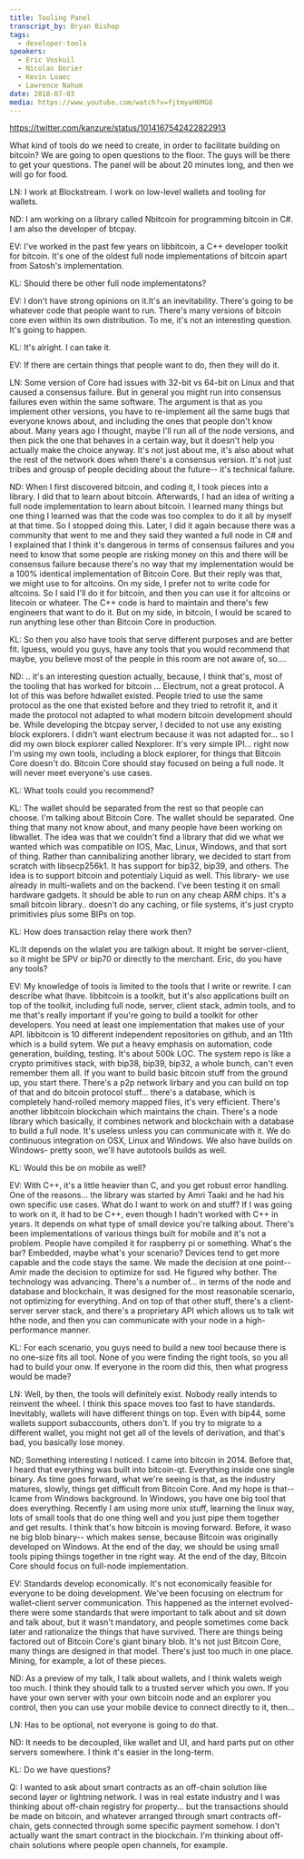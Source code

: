 ```yaml
---
title: Tooling Panel
transcript_by: Bryan Bishop
tags:
  - developer-tools
speakers:
  - Eric Voskuil
  - Nicolas Dorier
  - Kevin Loaec
  - Lawrence Nahum
date: 2018-07-03
media: https://www.youtube.com/watch?v=fjtmyaH6MG8
---
```

<https://twitter.com/kanzure/status/1014167542422822913>

What kind of tools do we need to create, in order to facilitate building on bitcoin? We are going to open questions to the floor. The guys will be there to get your questions. The panel will be about 20 minutes long, and then we will go for food.

LN: I work at Blockstream. I work on low-level wallets and tooling for wallets.

ND: I am working on a library called Nbitcoin for programming bitcoin in C#. I am also the developer of btcpay.

EV: I've worked in the past few years on libbitcoin, a C++ developer toolkit for bitcoin. It's one of the oldest full node implementations of bitcoin apart from Satosh's implementation.

KL: Should there be other full node implementatons?

EV: I don't have strong opinions on it.It's an inevitability. There's going to be whatever code that people want to run. There's many versions of bitcoin core even within its own distribution. To me, it's not an interesting question. It's going to happen.

KL: It's alright. I can take it.

EV: If there are certain things that people want to do, then they will do it.

LN: Some version of Core had issues with 32-bit vs 64-bit on Linux and that caused a consensus failure. But in general you might run into consensus failures even within the same software. The argument is that as you implement other versions, you have to re-implement all the same bugs that everyone knows about, and including the ones that people don't know about. Many years ago I thought, maybe I'll run all of the node versions, and then pick the one that behaves in a certain way, but it doesn't help you actually make the choice anyway. It's not just about me, it's also about what the rest of the network does when there's a consensus version. It's not just tribes and grousp of people deciding about the future-- it's technical failure.

ND: When I first discovered bitcoin, and coding it, I took pieces into a library. I did that to learn about bitcoin. Afterwards, I had an idea of writing a full node implementation to learn about bitcoin. I learned many things but one thing I learned was that the code was too complex to do it all by myself at that time. So I stopped doing this. Later, I did it again because there was a community that went to me and they said they wanted a full node in C# and I explained that I think it's dangerous in terms of consensus failures and you need to know that some people are risking money on this and there will be consensus failure because there's no way that my implementation would be a 100% identical implementation of Bitcoin Core. But their reply was that, we might use to for altcoins. On my side, I prefer not to write code for altcoins. So I said I'll do it for bitcoin, and then you can use it for altcoins or litecoin or whateer. The C++ code is hard to maintain and there's few engineers that want to do it. But on my side, in bitcoin, I would be scared to run anything lese other than Bitcoin Core in production.

KL: So then you also have tools that serve different purposes and are better fit. Iguess, would you guys, have any tools that you would recommend that maybe, you believe most of the people in this room are not aware of, so....

ND: .. it's an interesting question actually, because, I think that's, most of the tooling that has worked for bitcoin ... Electrum, not a great protocol. A lot of this was before hdwallet existed. People tried to use the same protocol as the one that existed before and they tried to retrofit it, and it made the protocol not adapted to what modern bitcoin development should be. While developing the btcpay server, I decided to not use any existing block explorers. I didn't want electrum because it was not adapted for... so I did my own block explorer called Nexplorer. It's very simple IPI... right now I'm using my own tools, including a block explorer, for things that Bitcoin Core doesn't do. Bitcoin Core should stay focused on being a full node. It will never meet everyone's use cases.

KL: What tools could you recommend?

KL: The wallet should be separated from the rest so that people can choose. I'm talking about Bitcoin Core. The wallet should be separated. One thing that many not know about, and many people have been working on libwallet. The idea was that we couldn't find a library that did we what we wanted which was compatible on IOS, Mac, Linux, Windows,  and that sort of thing. Rather than cannibalizing another library, we decided to start from scratch with libsecp256k1. It has support for bip32, bip39, and others. The idea is to support bitcoin and potentialy Liquid as well. This library- we use already in multi-wallets and on the backend. I've been testing it on small hardware gadgets. It should be able to run on any cheap ARM chips. It's a small bitcoin library.. doesn't do any caching, or file systems, it's just crypto primitivies plus some BIPs on top.

KL: How does transaction relay there work then?

KL:It depends on the wlalet you are talkign about. It might be server-client, so it might be SPV or bip70 or directly to the merchant. Eric, do you have any tools?

EV: My knowledge of tools is limited to the tools that I write or rewrite. I can describe what Ihave. libbitcoin is a toolkit, but it's also applications built on top of the toolkit, including full node, server, client stack, admin tools, and to me that's really important if you're going to build a toolkit for other developers. You need at least one implementation that makes use of your API. libbitcoin is 10 different independent repositories on github, and an 11th which is a build sytem. We put a heavy emphasis on automation, code generation, building, testing. It's about 500k LOC. The system repo is like a crypto primitives stack, with bip38, bip39, bip32, a whole bunch, can't even remember them all. If you want to build basic bitcoin stuff from the ground up, you start there. There's a p2p network lirbary and you can build on top of that and do bitcoin protocol stuff... there's a database, which is completely hand-rolled memory mapped files, it's very efficient. There's another libbitcoin blockchain which maintains the chain. There's a node library which basically, it combines network and blockchain with a database to build a full node. It's useless unless you can communicate with it. We do continuous integration on OSX, Linux and Windows. We also have builds on Windows- pretty soon, we'll have autotools builds as well.

KL: Would this be on mobile as well?

EV: With C++, it's a little heavier than C, and you get robust error handling. One of the reasons... the library was started by Amri Taaki and he had his own specific use cases. What do I want to work on and stuff? If I was going to work on it, it had to be C++, even though I hadn't worked with C++ in years. It depends on what type of small device you're talking about. There's been implementations of various things built for mobile and it's not a problem. People have compiled it for raspberry pi or something. What's the bar?  Embedded, maybe what's your scenario? Devices tend to get more capable and the code stays the same. We made the decision at one point-- Amir made the decision to optimize for ssd. He figured why bother. The technology was advancing.  There's a number of... in terms of the node and database and blockchain, it was designed for the most reasonable scenario, not optimizing for everything. And on top of that other stuff, there's a client-server server stack, and there's a proprietary API which allows us to talk wit hthe node, and then you can communicate with your node in a high-performance manner.

KL: For each scenario, you guys need to build a new tool because there is no one-size fits all tool. None of you were finding the right tools, so you all had to build your onw. If everyone in the room did this, then what progress would be made?

LN: Well, by then, the tools will definitely exist. Nobody really intends to reinvent the wheel. I think this space moves too fast to have standards. Inevitably, wallets will have different things on top. Even with bip44, some wallets support subaccounts, others don't. If you try to migrate to a different wallet, you might not get all of the levels of derivation, and that's bad, you basically lose money.

ND; Something interesting I noticed. I came into bitcoin in 2014. Before that, I heard that everything was built into bitcoin-qt. Everything inside one single binary. As time goes forward, what we're seeing is that, as the industry matures, slowly, things get difficult from Bitcoin Core. And my hope is that-- Icame from Windows background. In Windows, you have one big tool that does everything. Recently I am using more unix stuff, learning the linux way, lots of small tools that do one thing well and you just pipe them together and get results. I think that's how bitcoin is moving forward. Before, it waso ne big blob binary-- which makes sense, because Bitcoin was originally developed on Windows. At the end of the day, we should be using small tools piping thiings together in tne right way. At the end of the day, Bitcoin Core should focus on full-node implementation.

EV: Standards develop economically. It's not economically feasible for everyone to be doing development. We've been focusing on electrum for wallet-client server communication. This happened as the internet evolved- there were some standards that were important to talk about and sit down and talk about, but it wasn't mandatory, and people sometimes come back later and rationalize the things that have survived. There are things being factored out of Bitcoin Core's giant binary blob. It's not just Bitcoin Core, many things are designed in that model. There's just too much in one place. Mining, for example, a lot of these pieces.

ND: As a preview of my talk, I talk about wallets, and I think walets weigh too much. I think they should talk to a trusted server which you own. If you have your own server with your own bitcoin node and an explorer you control, then you can use your mobile device to connect directly to it, then...

LN: Has to be optional, not everyone is going to do that.

ND: It needs to be decoupled, like wallet and UI, and hard parts put on other servers somewhere. I think it's easier in the long-term.

KL: Do we have questions?

Q: I wanted to ask about smart contracts as an off-chain solution like second layer or lightning network. I was in real estate industry and I was thinking about off-chain registry for property... but the transactions should be made on bitcoin, and whatever arranged through smart contracts off-chain, gets connected through some specific payment somehow. I don't actually want the smart contract in the blockchain. I'm thinking about off-chain solutions where people open channels, for example.
